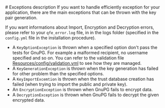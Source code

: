# Exceptions description
If you want to handle efficiently exception for your application, there are the main exceptions that can be thrown 
with the key pair generation.

If you want informations about Import, Encryption and Decryption errors, please refer to your `qfe_error.log` file, in
in the logs folder (specified in the `config.yml` file in the installation procedure).

  * A `KeyOptionException` is thrown when a specified option don't pass the tests for GnuPG. For example a malformed 
  recipient, no username specified and so on. You can refer to the validation file 
  [Resources/config/validation.yml](https://github.com/Querdos/QFileEncryptionBundle/blob/master/Resources/config/validation.yml) 
  to see how they are managed.
  * A `KeyGenerationException` is thrown when the key generation has failed for other problem than the specified options.
  * A `KeyImportExcemtion` is thrown when the trust database creation has failed (when trying to import the public and private
  key).
  * An `EncryptionException` is thrown when GnuPG fails to encrypt data. 
  * A `DecryptionException` is thrown when GnuPG fails to decrypt the given encrypted data.
